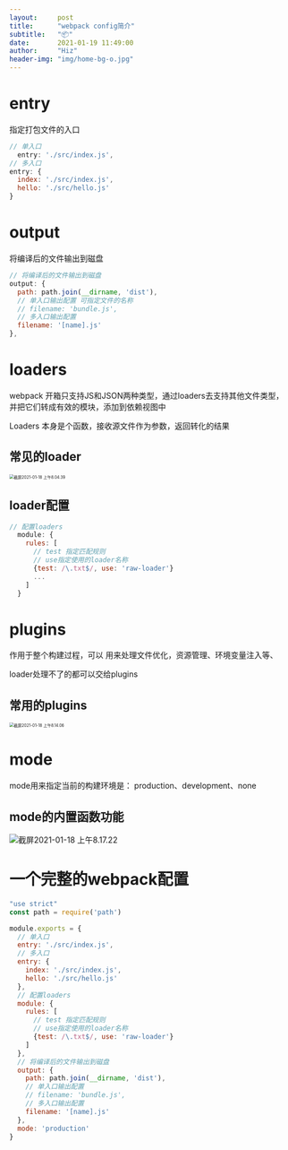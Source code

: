 ```yaml
---
layout:     post
title:      "webpack config简介"
subtitle:   "📦"
date:       2021-01-19 11:49:00
author:     "Hiz"
header-img: "img/home-bg-o.jpg"
---
```


# entry
指定打包文件的入口

```javascript
// 单入口
  entry: './src/index.js',
// 多入口
entry: {
  index: './src/index.js',
  hello: './src/hello.js'
}
```

# output

 将编译后的文件输出到磁盘

```javascript
// 将编译后的文件输出到磁盘
output: {
  path: path.join(__dirname, 'dist'),
  // 单入口输出配置 可指定文件的名称
  // filename: 'bundle.js',
  // 多入口输出配置
  filename: '[name].js'
},
```

# loaders

webpack 开箱只支持JS和JSON两种类型，通过loaders去支持其他文件类型，并把它们转成有效的模块，添加到依赖视图中

Loaders 本身是个函数，接收源文件作为参数，返回转化的结果

## 常见的loader

<img src="https://gitee.com/inkkk0516/typora/raw/master/%E6%88%AA%E5%B1%8F2021-01-18%20%E4%B8%8A%E5%8D%888.04.39.png" alt="截屏2021-01-18 上午8.04.39" style="zoom:50%;" />

## loader配置

```javascript
// 配置loaders
  module: {
    rules: [
      // test 指定匹配规则
      // use指定使用的loader名称
      {test: /\.txt$/, use: 'raw-loader'}
      ...
    ]
  }
```

# plugins

作用于整个构建过程，可以 用来处理文件优化，资源管理、环境变量注入等、

loader处理不了的都可以交给plugins

## 常用的plugins

<img src="https://gitee.com/inkkk0516/typora/raw/master/%E6%88%AA%E5%B1%8F2021-01-18%20%E4%B8%8A%E5%8D%888.14.06.png" alt="截屏2021-01-18 上午8.14.06" style="zoom:50%;" />

# mode

mode用来指定当前的构建环境是： production、development、none

## mode的内置函数功能

![截屏2021-01-18 上午8.17.22](https://gitee.com/inkkk0516/typora/raw/master/%E6%88%AA%E5%B1%8F2021-01-18%20%E4%B8%8A%E5%8D%888.17.22.png)

# 一个完整的webpack配置
```javascript
"use strict"
const path = require('path')

module.exports = {
  // 单入口
  entry: './src/index.js',
  // 多入口
  entry: {
    index: './src/index.js',
    hello: './src/hello.js'
  },
  // 配置loaders
  module: {
    rules: [
      // test 指定匹配规则
      // use指定使用的loader名称
      {test: /\.txt$/, use: 'raw-loader'}
    ]
  },
  // 将编译后的文件输出到磁盘
  output: {
    path: path.join(__dirname, 'dist'),
    // 单入口输出配置
    // filename: 'bundle.js',
    // 多入口输出配置
    filename: '[name].js'
  },
  mode: 'production'
}
```